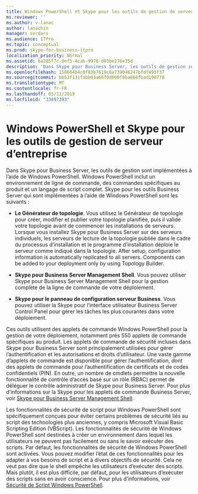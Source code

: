 ```yaml
---
title: Windows PowerShell et Skype pour les outils de gestion de serveur d’entreprise
ms.reviewer: ''
ms.author: v-lanac
author: lanachin
manager: serdars
ms.audience: ITPro
ms.topic: conceptual
ms.prod: skype-for-business-itpro
localization_priority: Normal
ms.assetid: 6a285f7c-0ef5-4cab-9976-d03be276e35d
description: 'Dans Skype pour Business Server, les outils de gestion sont implémentées à l’aide de Windows PowerShell. Windows PowerShell inclut un environnement de ligne de commande, des commandes spécifiques au produit et un langage de script complet. Skype pour les outils Business Server qui sont implémentées à l’aide de Windows PowerShell sont les suivants :'
ms.openlocfilehash: 158664b4c0f83b7619c6a739046247bfdf495f37
ms.sourcegitcommit: bb53f131fabb03a66f0d000f8ba668fbad190778
ms.translationtype: MT
ms.contentlocale: fr-FR
ms.lasthandoff: 05/11/2019
ms.locfileid: "33897393"
---
```

# <a name="windows-powershell-and-skype-for-business-server-management-tools"></a>Windows PowerShell et Skype pour les outils de gestion de serveur d’entreprise
 
Dans Skype pour Business Server, les outils de gestion sont implémentées à l’aide de Windows PowerShell. Windows PowerShell inclut un environnement de ligne de commande, des commandes spécifiques au produit et un langage de script complet. Skype pour les outils Business Server qui sont implémentées à l’aide de Windows PowerShell sont les suivants : 
  
- **Le Générateur de topologie**. Vous utilisez le Générateur de topologie pour créer, modifier et publier votre topologie planifiée, puis il valide votre topologie avant de commencer les installations de serveurs. Lorsque vous installez Skype pour Business Server sur des serveurs individuels, les serveurs de lecture de la topologie publiée dans le cadre du processus d’installation et le programme d’installation déploie le serveur comme indiqué dans la topologie. After setup, configuration information is automatically replicated to all servers. Components can be added to your deployment only by using Topology Builder.
    
- **Skype pour Business Server Management Shell**. Vous pouvez utiliser Skype pour Business Server Management Shell pour la gestion complète de la ligne de commande de votre déploiement.
    
- **Skype pour le panneau de configuration serveur Business**. Vous pouvez utiliser la Skype pour l’interface utilisateur Business Server Control Panel pour gérer les tâches les plus courantes dans votre déploiement.
    
Ces outils utilisent des applets de commande Windows PowerShell pour la gestion de votre déploiement, notamment près 550 applets de commande spécifiques au produit. Les applets de commande de sécurité incluses dans Skype pour Business Server sont principalement utilisées pour gérer l’authentification et les autorisations et droits d’utilisateur. Une vaste gamme d’applets de commande est disponible pour gérer l’authentification, dont des applets de commande pour l’authentification de certificats et de codes confidentiels (PIN). En outre, un nombre de cmdlets permettre la nouvelle fonctionnalité de contrôle d’accès basé sur un rôle (RBAC) permet de déléguer le contrôle administratif de Skype pour Business Server. Pour plus d’informations sur la Skype pour les applets de commande Business Server, voir [Skype pour Business Server Management Shell](../../manage/management-shell.md).
  
Les fonctionnalités de sécurité de script pour Windows PowerShell sont spécifiquement conçues pour éviter certains problèmes de sécurité liés au script des technologies plus anciennes, y compris Microsoft Visual Basic Scripting Edition (VBScript). Les fonctionnalités de sécurité de Windows PowerShell sont destinées à créer un environnement dans lequel les utilisateurs ne peuvent pas facilement ou sans le savoir exécuter des scripts. Par défaut, les fonctionnalités de sécurité de Windows PowerShell sont activées. Vous pouvez modifier l’état de ces fonctionnalités pour les adapter à vos besoins de script et à divers objectifs de sécurité. Cela ne veut pas dire que le shell empêche les utilisateurs d’exécuter des scripts. Mais plutôt, il est plus difficile, par défaut, pour les utilisateurs d’exécuter des scripts sans en avoir conscience. Pour plus d’informations, voir [Sécurité de Script Windows PowerShell](https://go.microsoft.com/fwlink/p/?LinkId=213145).
  

